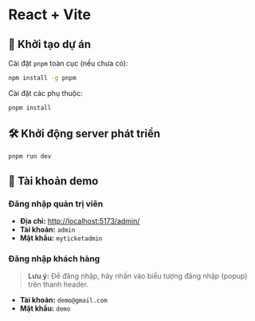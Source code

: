 # React + Vite

## 🚀 Khởi tạo dự án

Cài đặt `pnpm` toàn cục (nếu chưa có):

```bash
npm install -g pnpm
```

Cài đặt các phụ thuộc:

```bash
pnpm install
```

## 🛠️ Khởi động server phát triển

```bash
pnpm run dev
```

## 🎫 Tài khoản demo

### Đăng nhập quản trị viên
- **Địa chỉ:** [http://localhost:5173/admin/](http://localhost:5173/admin/)
- **Tài khoản:** `admin`
- **Mật khẩu:** `myticketadmin`

### Đăng nhập khách hàng

> **Lưu ý:** Để đăng nhập, hãy nhấn vào biểu tượng đăng nhập (popup) trên thanh header.

- **Tài khoản:** `demo@gmail.com`
- **Mật khẩu:** `demo`
